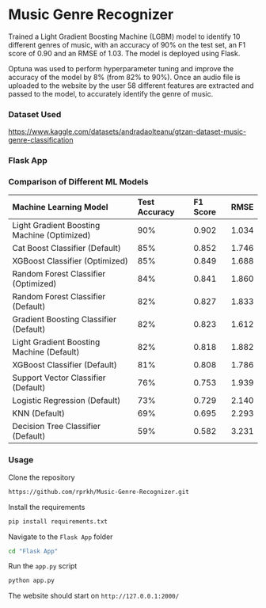 # Music Genre Recognizer

Trained a Light Gradient Boosting Machine (LGBM) model to identify
10 different genres of music, with an accuracy of 90% on the test set,
an F1 score of 0.90 and an RMSE of 1.03. The model is deployed using
Flask.

Optuna was used to perform hyperparameter tuning and improve the accuracy
of the model by 8% (from 82% to 90%). Once an audio file is uploaded to the 
website by the user 58 different features
are extracted and passed to the model, to accurately identify the genre
of music.

### Dataset Used

https://www.kaggle.com/datasets/andradaolteanu/gtzan-dataset-music-genre-classification

### Flask App



### Comparison of Different ML Models

| Machine Learning Model                                  | Test Accuracy | F1 Score | RMSE  |
| :------------------------------------------------------ | :------------ | :------- | :---- |          
| Light Gradient Boosting Machine (Optimized)             | 90%           | 0.902    | 1.034 |
| Cat Boost Classifier (Default)                          | 85%           | 0.852    | 1.746 |   
| XGBoost Classifier (Optimized)                          | 85%           | 0.849    | 1.688 |
| Random Forest Classifier (Optimized)                    | 84%           | 0.841    | 1.860 |
| Random Forest Classifier (Default)                      | 82%           | 0.827    | 1.833 |
| Gradient Boosting Classifier (Default)                  | 82%           | 0.823    | 1.612 |
| Light Gradient Boosting Machine (Default)               | 82%           | 0.818    | 1.882 |
| XGBoost Classifier (Default)                            | 81%           | 0.808    | 1.786 |
| Support Vector Classifier (Default)                     | 76%           | 0.753    | 1.939 |
| Logistic Regression (Default)                           | 73%           | 0.729    | 2.140 |
| KNN (Default)                                           | 69%           | 0.695    | 2.293 |
| Decision Tree Classifier (Default)                      | 59%           | 0.582    | 3.231 |

### Usage

Clone the repository

```bash
https://github.com/rprkh/Music-Genre-Recognizer.git
```

Install the requirements

```bash
pip install requirements.txt
```

Navigate to the `Flask App` folder

```bash
cd "Flask App"
```

Run the `app.py` script
```bash
python app.py
```

The website should start on `http://127.0.0.1:2000/`